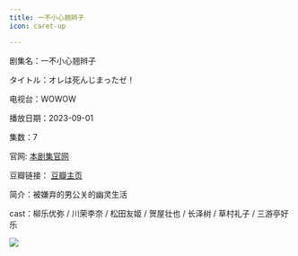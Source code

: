 ```yaml
---
title: 一不小心翘辫子
icon: caret-up

---
```


剧集名：一不小心翘辫子

タイトル：オレは死んじまったゼ！

电视台：WOWOW

播放日期：2023-09-01

集数：7

官网: [本剧集官网](https://www.wowow.co.jp/drama/original/oreshin/)

豆瓣链接： [豆瓣主页](https://movie.douban.com/subject/36440311/)


简介：被嫌弃的男公关的幽灵生活

cast：柳乐优弥 / 川荣李奈 / 松田友姬 / 贺屋壮也 / 长泽树 / 草村礼子 / 三游亭好乐

![](https://listpic.tsgsanjiao.com/2023/2023ybxx.jpg)